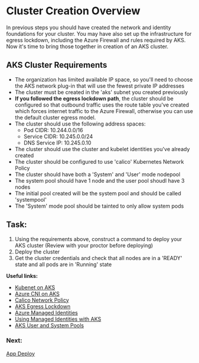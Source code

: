 # Cluster Creation Overview

In previous steps you should have created the network and identity foundations for your cluster. You may have also set up the infrastructure for egress lockdown, including the Azure Firewall and rules required by AKS. Now it's time to bring those together in creation of an AKS cluster.

## AKS Cluster Requirements

* The organization has limited available IP space, so you'll need to choose the AKS network plug-in that will use the fewest private IP addresses
* The cluster must be created in the 'aks' subnet you created previously
* **If you followed the egress lockdown path**, the cluster should be configured so that outbound traffic uses the route table you've created which forces internet traffic to the Azure Firewall, otherwise you can use the default cluster egress model.
* The cluster should use the following address spaces:
    * Pod CIDR: 10.244.0.0/16
    * Service CIDR: 10.245.0.0/24
    * DNS Service IP: 10.245.0.10
* The cluster should use the cluster and kubelet identities you've already created
* The cluster should be configured to use 'calico' Kubernetes Network Policy
* The cluster should have both a 'System' and 'User' mode nodepool
* The system pool should have 1 node and the user pool shoudl have 3 nodes
* The initial pool created will be the system pool and should be called 'systempool'
* The 'System' mode pool should be tainted to only allow system pods

## Task:

1. Using the requirements above, construct a command to deploy your AKS cluster (Review with your proctor before deploying)
2. Deploy the cluster
3. Get the cluster credentials and check that all nodes are in a 'READY' state and all pods are in 'Running' state

**Useful links:**

* [Kubenet on AKS](https://docs.microsoft.com/en-us/azure/aks/configure-kubenet)
* [Azure CNI on AKS](https://docs.microsoft.com/en-us/azure/aks/configure-azure-cni)
* [Calico Network Policy](https://docs.microsoft.com/en-us/azure/aks/use-network-policies#create-an-aks-cluster-for-calico-network-policies)
* [AKS Egress Lockdown](https://docs.microsoft.com/en-us/azure/aks/limit-egress-traffic)
* [Azure Managed Identities](https://docs.microsoft.com/en-us/azure/active-directory/managed-identities-azure-resources/overview)
* [Using Managed Identities with AKS](https://docs.microsoft.com/en-us/azure/aks/use-managed-identity)
* [AKS User and System Pools](https://docs.microsoft.com/en-us/azure/aks/use-system-pools?tabs=azure-cli)

### Next:

[App Deploy](app-deployment.md)
